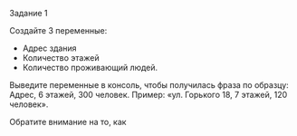 Задание 1

Создайте 3 переменные:  

- Адрес здания
- Количество этажей
- Количество проживающий людей.  
  
Выведите переменные в консоль, чтобы получилась фраза по образцу: Адрес, 6 этажей, 300 человек.
Пример: «ул. Горького 18, 7 этажей, 120 человек».  

Обратите внимание на то, как 